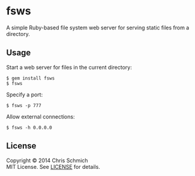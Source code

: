 # fsws

A simple Ruby-based file system web server for serving static files from a directory.

## Usage

Start a web server for files in the current directory:

```
$ gem install fsws
$ fsws
```

Specify a port:

```
$ fsws -p 777
```

Allow external connections:

```
$ fsws -h 0.0.0.0
```

## License

Copyright &copy; 2014 Chris Schmich
<br />
MIT License. See [LICENSE](LICENSE) for details.
